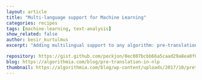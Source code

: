 ```yaml
---
layout: article
title: "Multi-language support for Machine Learning"
categories: recipes
tags: [machine-learning, text-analysis]
show_related: false
author: besir_kurtulmus
excerpt: "Adding multilingual support to any algorithm: pre-translation in NLP"

repository: https://gist.github.com/peckjon/0ec007bcbb66a5caad29a8ea0f6d8e77
blog: https://algorithmia.com/blog/pre-translation-in-nlp
thumbnail: https://algorithmia.com/blog/wp-content/uploads/2017/10/pretranslation_splash.png
---
```

